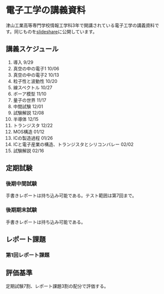 # 電子工学の講義資料

津山工業高等専門学校情報工学科3年で開講されている電子工学の講義資料です。同じものを[slideshare][1]に公開しています。

## 講義スケジュール

1. 導入 9/29
2. 真空の中の電子1 10/06
3. 真空の中の電子2 10/13
4. 粒子性と波動性 10/20
5. 線スペクトル 10/27
6. ボーア模型 11/10
7. 量子の世界 11/17
8. 中間試験 12/01
9. 試験解説 12/08
10. 半導体 12/15
11. トランジスタ 12/22
12. MOS構造 01/12
13. ICの製造過程 01/26
14. ICと電子産業の構造、トランジスタとシリコンバレー 02/02
15. 試験解説 02/16

## 定期試験

### 後期中間試験

手書きレポートは持ち込み可能である。テスト範囲は第7回まで。

### 後期期末試験

手書きレポートは持ち込み可能である。

## レポート課題

### 第1回レポート課題

## 評価基準

定期試験7割、レポート課題3割の配分で評価する。

[1]:	http://www.slideshare.net/k_fujita/
